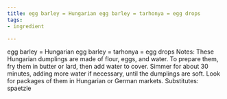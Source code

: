 ```yaml
---
title: egg barley = Hungarian egg barley = tarhonya = egg drops
tags:
- ingredient

---
```

egg barley = Hungarian egg barley = tarhonya = egg drops Notes: These Hungarian dumplings are made of flour, eggs, and water. To prepare them, fry them in butter or lard, then add water to cover. Simmer for about 30 minutes, adding more water if necessary, until the dumplings are soft. Look for packages of them in Hungarian or German markets. Substitutes: spaetzle
